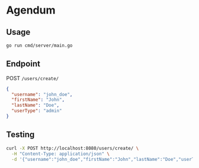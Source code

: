 # Agendum

## Usage

```bash
go run cmd/server/main.go
```

## Endpoint

POST `/users/create/`

```json
{
  "username": "john_doe",
  "firstName": "John", 
  "lastName": "Doe",
  "userType": "admin"
}
```

## Testing

```bash
curl -X POST http://localhost:8080/users/create/ \
  -H "Content-Type: application/json" \
  -d '{"username":"john_doe","firstName":"John","lastName":"Doe","userType":"admin"}'
```